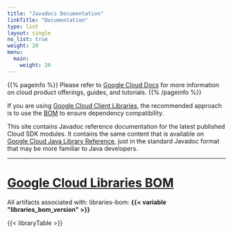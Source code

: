 ```yaml
---
title: "Javadocs Documentation"
linkTitle: "Documentation"
type: list
layout: single
no_list: true
weight: 20
menu:
  main:
    weight: 20
---
```


{{% pageinfo %}}
Please refer to [Google Cloud Docs](https://cloud.google.com/java/docs) for more information on cloud product offerings, guides, and tutorials. 
{{% /pageinfo %}}

If you are using [Google Cloud Client Libraries](https://cloud.google.com/apis/docs/client-libraries-explained), the recommended approach is to use the [BOM](https://cloud.google.com/java/docs/bom) to ensure dependency compatibility.

This site contains Javadoc reference documentation for the latest published Cloud SDK modules. It contains the same content that is available on [Google Cloud Java Library Reference](https://cloud.google.com/java/docs/reference), just in the standard Javadoc format that may be more familiar to Java developers.

---
# [Google Cloud Libraries BOM]((https://cloud.google.com/java/docs/bom))

All artifacts associated with: libraries-bom: **{{< variable "libraries_bom_version" >}}**

{{< libraryTable >}}


